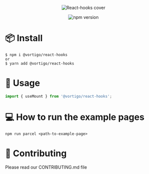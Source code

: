 <div align="center">

![React-hooks cover](https://user-images.githubusercontent.com/86121594/153103916-4b832e10-c3b7-43fe-b71e-fc1bc928a522.png)

![npm version](https://img.shields.io/npm/v/@vortigo/react-hooks)

</div>

# 📦 Install

```
$ npm i @vortigo/react-hooks
or
$ yarn add @vortigo/react-hooks
```

# 🔨 Usage

```ts
import { useMount } from '@vortigo/react-hooks';
```

# 💻 How to run the example pages

```
npm run parcel <path-to-example-page>
```

# 🤝 Contributing

Please read our CONTRIBUTING.md file

